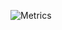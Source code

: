 <!--
# lowlighter/metrics
# https://github.com/lowlighter/metrics
-->
![Metrics](https://metrics.lecoq.io/ghsable?template=terminal&base.header=0&base.community=0&base.repositories=0&languages=1&languages.ignored=perl%2Cscheme%2Cruby%2Cturing%2Cmakefile&languages.limit=8&languages.threshold=0%25&languages.colors=github&languages.sections=most-used&languages.indepth=false&languages.analysis.timeout=15&languages.categories=markup%2C%20programming%2C&languages.recent.categories=markup%2C%20programming&languages.recent.load=300&languages.recent.days=14&config.timezone=Asia%2FTokyo)

<!--
# anuraghazra/github-readme-stats
# https://github.com/anuraghazra/github-readme-stats
-->
<!--
![Top Langs](https://github-readme-stats.vercel.app/api/top-langs/?username=ghsable)
![GitHub Stats](https://github-readme-stats.vercel.app/api?username=ghsable&show_icons=true&count_private=true&line_height=40&theme=default)
-->

<!--
**ghsable/ghsable** is a ✨ _special_ ✨ repository because its `README.md` (this file) appears on your GitHub profile.

### Hi there, I'm suna! 👋
Here are some ideas to get you started:

- 🔭 I’m currently working on ...
- 🌱 I’m currently learning ...
- 👯 I’m looking to collaborate on ...
- 🤔 I’m looking for help with ...
- 💬 Ask me about ...
- 📫 How to reach me: ...
- 😄 Pronouns: ...
- ⚡ Fun fact: ...
-->
